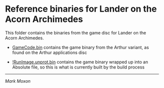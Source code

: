 # Reference binaries for Lander on the Acorn Archimedes

This folder contains the binaries from the game disc for Lander on the Acorn Archimedes.

* [GameCode.bin](GameCode.bin) contains the game binary from the Arthur variant, as found on the Arthur applications disc

* [!RunImage.unprot.bin](!RunImage.unprot.bin) contains the game binary wrapped up into an Absolute file, so this is what is currently built by the build process

---

_Mark Moxon_